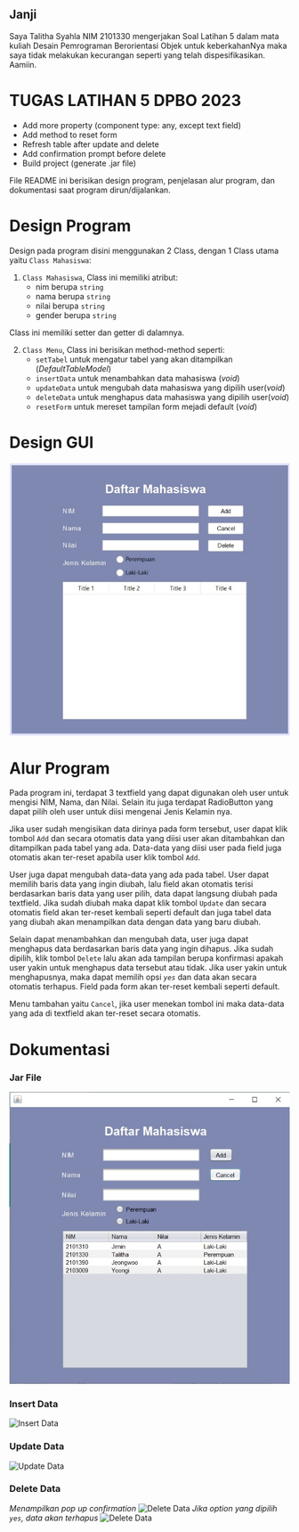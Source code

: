 ## Janji
Saya Talitha Syahla NIM 2101330 mengerjakan
Soal Latihan 5 dalam mata kuliah Desain Pemrograman Berorientasi Objek untuk keberkahanNya maka saya tidak melakukan 
kecurangan seperti yang telah dispesifikasikan. Aamiin.

# TUGAS LATIHAN 5 DPBO 2023
- Add more property (component type: any, except text field)
- Add method to reset form
- Refresh table after update and delete
- Add confirmation prompt before delete
- Build project (generate .jar file)

File README ini berisikan design program, penjelasan alur program, dan dokumentasi saat program dirun/dijalankan.

# Design Program
Design pada program disini menggunakan 2 Class, dengan 1 Class utama yaitu `Class Mahasiswa`:

1) `Class Mahasiswa`, Class ini memiliki atribut:
    - nim berupa `string`
    - nama berupa `string`
    - nilai berupa `string`
    - gender berupa `string`

Class ini memiliki setter dan getter di dalamnya.

2) `Class Menu`, Class ini berisikan method-method seperti:
    - `setTabel` untuk mengatur tabel yang akan ditampilkan (_DefaultTableModel_)
    - `insertData` untuk menambahkan data mahasiswa (_void_)
    - `updateData` untuk mengubah data mahasiswa yang dipilih user(_void_)
    - `deleteData` untuk menghapus data mahasiswa yang dipilih user(_void_)
    - `resetForm` untuk mereset tampilan form mejadi default (_void_)

# Design GUI
![Design GUI](design.png)

# Alur Program
Pada program ini, terdapat 3 textfield yang dapat digunakan oleh user untuk mengisi NIM, Nama, dan Nilai. Selain itu juga terdapat RadioButton yang dapat pilih oleh user untuk diisi mengenai Jenis Kelamin nya.

Jika user sudah mengisikan data dirinya pada form tersebut, user dapat klik tombol `Add` dan secara otomatis data yang diisi user akan ditambahkan dan ditampilkan pada tabel yang ada. Data-data yang diisi user pada field juga otomatis akan ter-reset apabila user klik tombol `Add`.

User juga dapat mengubah data-data yang ada pada tabel. User dapat memilih baris data yang ingin diubah, lalu field akan otomatis terisi berdasarkan baris data yang user pilih, data dapat langsung diubah pada textfield. Jika sudah diubah maka dapat klik tombol `Update` dan secara otomatis field akan ter-reset kembali seperti default dan juga tabel data yang diubah akan menampilkan data dengan data yang baru diubah.

Selain dapat menambahkan dan mengubah data, user juga dapat menghapus data berdasarkan baris data yang ingin dihapus. Jika sudah dipilih, klik tombol `Delete` lalu akan ada tampilan berupa konfirmasi apakah user yakin untuk menghapus data tersebut atau tidak. Jika user yakin untuk menghapusnya, maka dapat memilih opsi _`yes`_ dan data akan secara otomatis terhapus. Field pada form akan ter-reset kembali seperti default.

Menu tambahan yaitu `Cancel`, jika user menekan tombol ini maka data-data yang ada di textfield akan ter-reset secara otomatis.

# Dokumentasi

### Jar File
![Jar File](ss_file-jar.png)

### Insert Data
![Insert Data](add.png)

### Update Data
![Update Data](edit.png)

### Delete Data

*Menampilkan pop up confirmation*
![Delete Data](del1.png)
*Jika option yang dipilih `yes`, data akan terhapus*
![Delete Data](del2.png)